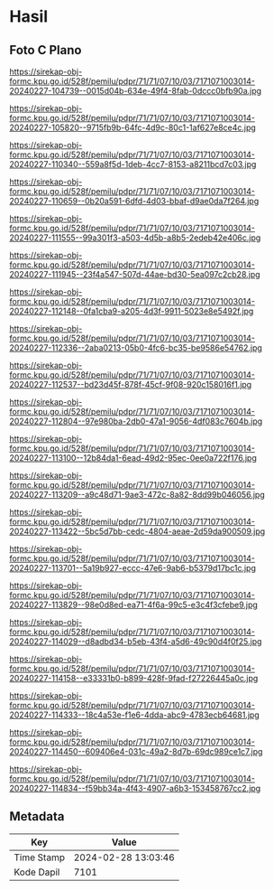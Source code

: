 # Hasil

## Foto C Plano

https://sirekap-obj-formc.kpu.go.id/528f/pemilu/pdpr/71/71/07/10/03/7171071003014-20240227-104739--0015d04b-634e-49f4-8fab-0dccc0bfb90a.jpg

https://sirekap-obj-formc.kpu.go.id/528f/pemilu/pdpr/71/71/07/10/03/7171071003014-20240227-105820--9715fb9b-64fc-4d9c-80c1-1af627e8ce4c.jpg

https://sirekap-obj-formc.kpu.go.id/528f/pemilu/pdpr/71/71/07/10/03/7171071003014-20240227-110340--559a8f5d-1deb-4cc7-8153-a8211bcd7c03.jpg

https://sirekap-obj-formc.kpu.go.id/528f/pemilu/pdpr/71/71/07/10/03/7171071003014-20240227-110659--0b20a591-6dfd-4d03-bbaf-d9ae0da7f264.jpg

https://sirekap-obj-formc.kpu.go.id/528f/pemilu/pdpr/71/71/07/10/03/7171071003014-20240227-111555--99a301f3-a503-4d5b-a8b5-2edeb42e406c.jpg

https://sirekap-obj-formc.kpu.go.id/528f/pemilu/pdpr/71/71/07/10/03/7171071003014-20240227-111945--23f4a547-507d-44ae-bd30-5ea097c2cb28.jpg

https://sirekap-obj-formc.kpu.go.id/528f/pemilu/pdpr/71/71/07/10/03/7171071003014-20240227-112148--0fa1cba9-a205-4d3f-9911-5023e8e5492f.jpg

https://sirekap-obj-formc.kpu.go.id/528f/pemilu/pdpr/71/71/07/10/03/7171071003014-20240227-112336--2aba0213-05b0-4fc6-bc35-be9586e54762.jpg

https://sirekap-obj-formc.kpu.go.id/528f/pemilu/pdpr/71/71/07/10/03/7171071003014-20240227-112537--bd23d45f-878f-45cf-9f08-920c158016f1.jpg

https://sirekap-obj-formc.kpu.go.id/528f/pemilu/pdpr/71/71/07/10/03/7171071003014-20240227-112804--97e980ba-2db0-47a1-9056-4df083c7604b.jpg

https://sirekap-obj-formc.kpu.go.id/528f/pemilu/pdpr/71/71/07/10/03/7171071003014-20240227-113100--12b84da1-6ead-49d2-95ec-0ee0a722f176.jpg

https://sirekap-obj-formc.kpu.go.id/528f/pemilu/pdpr/71/71/07/10/03/7171071003014-20240227-113209--a9c48d71-9ae3-472c-8a82-8dd99b046056.jpg

https://sirekap-obj-formc.kpu.go.id/528f/pemilu/pdpr/71/71/07/10/03/7171071003014-20240227-113422--5bc5d7bb-cedc-4804-aeae-2d59da900509.jpg

https://sirekap-obj-formc.kpu.go.id/528f/pemilu/pdpr/71/71/07/10/03/7171071003014-20240227-113701--5a19b927-eccc-47e6-9ab6-b5379d17bc1c.jpg

https://sirekap-obj-formc.kpu.go.id/528f/pemilu/pdpr/71/71/07/10/03/7171071003014-20240227-113829--98e0d8ed-ea71-4f6a-99c5-e3c4f3cfebe9.jpg

https://sirekap-obj-formc.kpu.go.id/528f/pemilu/pdpr/71/71/07/10/03/7171071003014-20240227-114029--d8adbd34-b5eb-43f4-a5d6-49c90d4f0f25.jpg

https://sirekap-obj-formc.kpu.go.id/528f/pemilu/pdpr/71/71/07/10/03/7171071003014-20240227-114158--e33331b0-b899-428f-9fad-f27226445a0c.jpg

https://sirekap-obj-formc.kpu.go.id/528f/pemilu/pdpr/71/71/07/10/03/7171071003014-20240227-114333--18c4a53e-f1e6-4dda-abc9-4783ecb64681.jpg

https://sirekap-obj-formc.kpu.go.id/528f/pemilu/pdpr/71/71/07/10/03/7171071003014-20240227-114450--609406e4-031c-49a2-8d7b-69dc989ce1c7.jpg

https://sirekap-obj-formc.kpu.go.id/528f/pemilu/pdpr/71/71/07/10/03/7171071003014-20240227-114834--f59bb34a-4f43-4907-a6b3-153458767cc2.jpg


## Metadata

| Key        | Value               |
| ---------- | ------------------- |
| Time Stamp | 2024-02-28 13:03:46 |
| Kode Dapil | 7101                |



